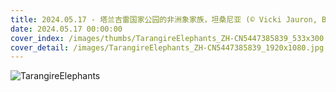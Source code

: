 ```yaml
---
title: 2024.05.17 - 塔兰吉雷国家公园的非洲象家族，坦桑尼亚 (© Vicki Jauron, Babylon and Beyond Photography/Getty Images)
date: 2024.05.17 00:00:00
cover_index: /images/thumbs/TarangireElephants_ZH-CN5447385839_533x300.jpg
cover_detail: /images/TarangireElephants_ZH-CN5447385839_1920x1080.jpg
---
```


![TarangireElephants](/images/TarangireElephants_ZH-CN5447385839_1920x1080.jpg)
